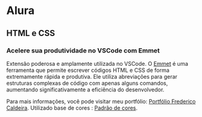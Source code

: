 # Alura
## HTML e CSS
### Acelere sua produtividade no VSCode com Emmet
Extensão poderosa e amplamente utilizada no VSCode. O [Emmet](https://docs.emmet.io/) é uma ferramenta que permite escrever códigos HTML e CSS de forma extremamente rápida e produtiva. Ele utiliza abreviações para gerar estruturas complexas de código com apenas alguns comandos, aumentando significativamente a eficiência do desenvolvedor.

Para mais informações, você pode visitar meu portfólio: [Portfólio Frederico Caldeira](https://dericofredy.github.io/Alura/).
Utilizado base de cores : [Padrão de cores](https://colorhunt.co/palette/fef3e2bec6a0708871606676
).
